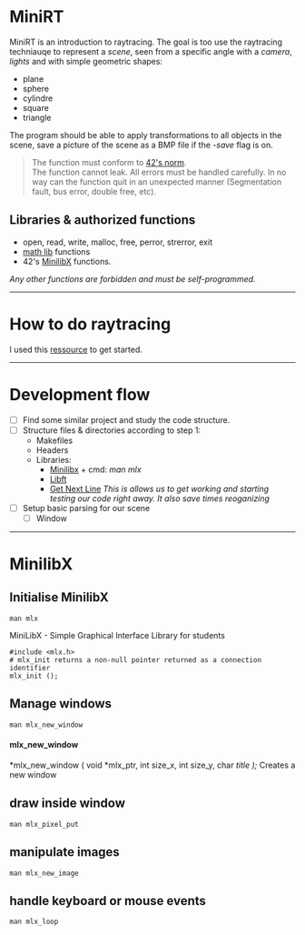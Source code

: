 # MiniRT

MiniRT is an introduction to raytracing.
The goal is too use the raytracing techniauqe to represent a *scene*, seen from a specific angle with a *camera*, *lights* and with simple geometric shapes:
* plane
* sphere
* cylindre
* square
* triangle

The program should be able to apply transformations to all objects in the scene, save a picture of the scene as a BMP file if the _-save_ flag is on.

> The function must conform to [42's norm](https://cdn.intra.42.fr/pdf/pdf/960/norme.en.pdf).  
>The function cannot leak. All errors must be handled carefully. In no way can the function quit in an unexpected manner (Segmentation fault, bus error, double free, etc).

## Libraries & authorized functions

* open, read, write, malloc, free, perror, strerror, exit
* [math lib](https://linux.die.net/man/3/math) functions
* 42's [MinilibX](https://github.com/pbondoer/MinilibX/blob/master/README.md) functions.

_Any other functions are forbidden and must be self-programmed._

-------------

# How to do raytracing

I used this [ressource](https://raytracing.github.io/books/RayTracingInOneWeekend.html) to get started.

--------------

# Development flow

- [ ] Find some similar project and study the code structure.
- [ ] Structure files & directories according to step 1:
	* Makefiles
	* Headers
	* Libraries:
		* [Minilibx](https://github.com/pbondoer/MinilibX) + cmd: _man mlx_
		* [Libft](https://github.com/backslash-zero/42/tree/master/Libft)
		* [Get Next Line](https://github.com/backslash-zero/42/commit/2950a77a9cbf4cefd31b1b14fec3e820db11b5e5)
	_This is allows us to get working and starting testing our code right away. It also save times reoganizing_
- [ ] Setup basic parsing for our scene
	- [ ] Window 

--------------

# MinilibX

## Initialise MinilibX
`man mlx`

MiniLibX - Simple Graphical Interface Library for students
```
#include <mlx.h>
# mlx_init returns a non-null pointer returned as a connection identifier
mlx_init ();
```

## Manage windows
`man mlx_new_window`

#### mlx_new_window
*mlx_new_window ( void *mlx_ptr, int size_x, int size_y, char *title );*
Creates a new window

## draw inside window
`man mlx_pixel_put`


## manipulate images
`man mlx_new_image`


## handle keyboard or mouse events
`man mlx_loop`
